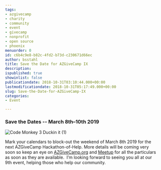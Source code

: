 ```yaml
---
tags:
- azgivecamp
- charity
- community
- event
- givecamp
- nonprofit
- open source
- phoenix
menuorder: 0
id: c6b4c9e8-b82c-4fd2-b73d-c230671d66ec
author: bsstahl
title: Save the Date for AZGiveCamp IX
description: 
ispublished: true
showinlist: false
publicationdate: 2018-10-31T03:10:44.000+00:00
lastmodificationdate: 2018-10-31T05:17:49.000+00:00
slug: Save-the-Date-for-AZGiveCamp-IX
categories:
- Event

---
```

### Save the Dates -- March 8th–10th 2019

![Code Monkey 3 Duckin it (1)](http://www.cognitiveinheritance.com/image.axd?picture=Code%20Monkey%203%20Duckin%20it%20(1)_1.png "Code Monkey 3 Duckin it (1)")

Mark your calendars to block-out the weekend of March 8th 2019 for the next AZGiveCamp Hackathon-of-Help. More details will be coming very soon so keep an eye on [AZGiveCamp.org](http://azgivecamp.org/) and [Meetup](http://meetup.com/azgivecamp) for all the particulars as soon as they are available.  I’m looking forward to seeing you all at our 9th event, helping those who help our community.